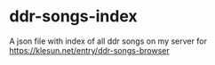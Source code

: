 # ddr-songs-index
A json file with index of all ddr songs on my server for https://klesun.net/entry/ddr-songs-browser
